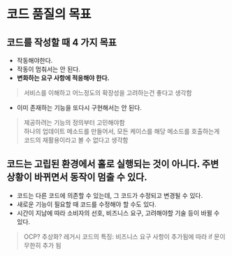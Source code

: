 # 코드 품질의 목표

## 코드를 작성할 때 4 가지 목표
- 작동해야한다. 
- 작동이 멈춰서는 안 된다.
- **변화하는 요구 사항에 적응해야 한다.**
> 서비스를 이해하고 어느정도의 확장성을 고려하는건 좋다고 생각함
- 이미 존재하는 기능을 또다시 구현해서는 안 된다.
> 제공하려는 기능의 정의부터 고민해야함  
> 하나의 업데이트 메소드를 만들어서, 모든 케이스를 해당 메소드를 호출하는게 코드의 재활용이라고 볼 수 없다고 생각함  

## 코드는 고립된 환경에서 홀로 실행되는 것이 아니다. 주변 상황이 바뀌면서 동작이 멈출 수 있다.

- 코드는 다른 코드에 의존할 수 있는데, 그 코드가 수정되고 변경될 수 있다.
- 새로운 기능이 필요할 때 코드를 수정해야 할 수도 있다.
- 시간이 지남에 따라 소비자의 선호, 비즈니스 요구, 고려해야할 기술 등이 바뀔 수 있다.
> OCP? 추상화?
> 레거시 코드의 특징: 비즈니스 요구 사항이 추가됨에 따라 if 문이 무한히 추가 됨
